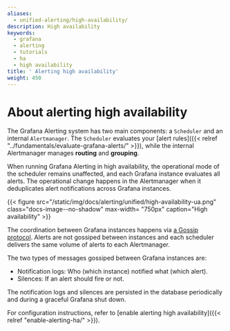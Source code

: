 ```yaml
---
aliases:
  - unified-alerting/high-availability/
description: High availability
keywords:
  - grafana
  - alerting
  - tutorials
  - ha
  - high availability
title: ' Alerting high availability'
weight: 450
---
```


# About alerting high availability

The Grafana Alerting system has two main components: a `Scheduler` and an internal `Alertmanager`. The `Scheduler` evaluates your [alert rules]({{< relref "../fundamentals/evaluate-grafana-alerts/" >}}), while the internal Alertmanager manages **routing** and **grouping**.

When running Grafana Alerting in high availability, the operational mode of the scheduler remains unaffected, and each Grafana instance evaluates all alerts. The operational change happens in the Alertmanager when it deduplicates alert notifications across Grafana instances.

{{< figure src="/static/img/docs/alerting/unified/high-availability-ua.png" class="docs-image--no-shadow" max-width= "750px" caption="High availability" >}}

The coordination between Grafana instances happens via [a Gossip protocol](https://en.wikipedia.org/wiki/Gossip_protocol). Alerts are not gossiped between instances and each scheduler delivers the same volume of alerts to each Alertmanager.

The two types of messages gossiped between Grafana instances are:

- Notification logs: Who (which instance) notified what (which alert).
- Silences: If an alert should fire or not.

The notification logs and silences are persisted in the database periodically and during a graceful Grafana shut down.

For configuration instructions, refer to [enable alerting high availability]({{< relref "enable-alerting-ha/" >}}).
